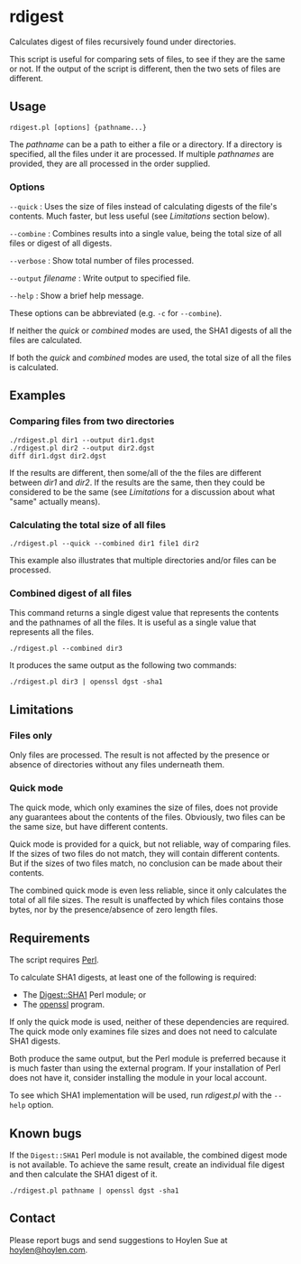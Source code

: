 rdigest
=======

Calculates digest of files recursively found under directories.

This script is useful for comparing sets of files, to see if they are
the same or not. If the output of the script is different, then the
two sets of files are different.

Usage
-----

    rdigest.pl [options] {pathname...}

The _pathname_ can be a path to either a file or a directory. If a
directory is specified, all the files under it are processed. If
multiple _pathnames_ are provided, they are all processed in the order
supplied.

### Options

`--quick`
: Uses the size of files instead of calculating digests of the file's contents.
Much faster, but less useful (see _Limitations_ section below).

`--combine`
: Combines results into a single value, being the total size of all files or digest of all digests.

`--verbose`
: Show total number of files processed.

`--output` _filename_
: Write output to specified file.

`--help`
: Show a brief help message.

These options can be abbreviated (e.g. `-c` for `--combine`).

If neither the _quick_ or _combined_ modes are used, the SHA1 digests
of all the files are calculated.

If both the _quick_ and _combined_ modes are used, the total size of
all the files is calculated.

Examples
--------

### Comparing files from two directories

    ./rdigest.pl dir1 --output dir1.dgst
    ./rdigest.pl dir2 --output dir2.dgst
	diff dir1.dgst dir2.dgst

If the results are different, then some/all of the the files are
different between _dir1_ and _dir2_. If the results are the same, then
they could be considered to be the same (see _Limitations_ for a
discussion about what "same" actually means).

### Calculating the total size of all files

    ./rdigest.pl --quick --combined dir1 file1 dir2

This example also illustrates that multiple directories and/or files
can be processed.

### Combined digest of all files

This command returns a single digest value that represents the
contents and the pathnames of all the files. It is useful as a
single value that represents all the files.

    ./rdigest.pl --combined dir3

It produces the same output as the following two commands:

    ./rdigest.pl dir3 |	openssl dgst -sha1

Limitations
-----------

### Files only

Only files are processed. The result is not affected by the presence
or absence of directories without any files underneath them.

### Quick mode

The quick mode, which only examines the size of files, does not
provide any guarantees about the contents of the files. Obviously, two
files can be the same size, but have different contents.

Quick mode is provided for a quick, but not reliable, way of comparing
files. If the sizes of two files do not match, they will contain
different contents. But if the sizes of two files match, no conclusion
can be made about their contents.

The combined quick mode is even less reliable, since it only
calculates the total of all file sizes. The result is unaffected by
which files contains those bytes, nor by the presence/absence of zero
length files.

Requirements
------------

The script requires [Perl](http://www.perl.org).

To calculate SHA1 digests, at least one of the following is required:

- The [Digest::SHA1](http://search.cpan.org/~gaas/Digest-SHA1-2.13/SHA1.pm)
  Perl module; or
- The [openssl](http://www.openssl.org) program.

If only the quick mode is used, neither of these dependencies are
required. The quick mode only examines file sizes and does not need to
calculate SHA1 digests.

Both produce the same output, but the Perl module is preferred because
it is much faster than using the external program. If your
installation of Perl does not have it, consider installing the module
in your local account.

To see which SHA1 implementation will be used, run _rdigest.pl_ with
the `--help` option.


Known bugs
----------

If the `Digest::SHA1` Perl module is not available, the combined
digest mode is not available. To achieve the same result, create an
individual file digest and then calculate the SHA1 digest of it.

    ./rdigest.pl pathname |	openssl dgst -sha1

Contact
-------

Please report bugs and send suggestions to Hoylen Sue at <hoylen@hoylen.com>.
